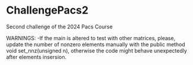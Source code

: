 # ChallengePacs2
Second challenge of the 2024 Pacs Course 

WARNINGS: 
-If the main is altered to test with other matrices, please, update the number of nonzero elements manually with the public method void set_nnz(unsigned n), otherwise the code might behave unexpectedly after elements insersion.

